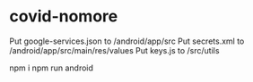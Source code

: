 # covid-nomore

Put google-services.json to /android/app/src
Put secrets.xml to /android/app/src/main/res/values
Put keys.js to /src/utils

npm i
npm run android
